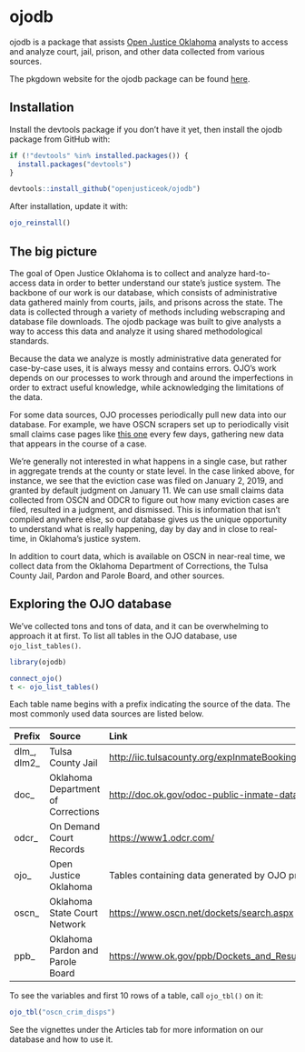 
<!-- README.md is generated from README.Rmd. Please edit that file -->

# ojodb

ojodb is a package that assists [Open Justice
Oklahoma](https://openjustice.okpolicy.org/) analysts to access and
analyze court, jail, prison, and other data collected from various
sources.

The pkgdown website for the ojodb package can be found
[here](https://openjusticeok.github.io/ojodb/).

## Installation

Install the devtools package if you don’t have it yet, then install the
ojodb package from GitHub with:

``` r
if (!"devtools" %in% installed.packages()) {
  install.packages("devtools")
}

devtools::install_github("openjusticeok/ojodb")
```

After installation, update it with:

``` r
ojo_reinstall()
```

## The big picture

The goal of Open Justice Oklahoma is to collect and analyze
hard-to-access data in order to better understand our state’s justice
system. The backbone of our work is our database, which consists of
administrative data gathered mainly from courts, jails, and prisons
across the state. The data is collected through a variety of methods
including webscraping and database file downloads. The ojodb package was
built to give analysts a way to access this data and analyze it using
shared methodological standards.

Because the data we analyze is mostly administrative data generated for
case-by-case uses, it is always messy and contains errors. OJO’s work
depends on our processes to work through and around the imperfections in
order to extract useful knowledge, while acknowledging the limitations
of the data.

For some data sources, OJO processes periodically pull new data into our
database. For example, we have OSCN scrapers set up to periodically
visit small claims case pages like [this
one](https://www.oscn.net/dockets/GetCaseInformation.aspx?db=tulsa&number=SC-2019-10)
every few days, gathering new data that appears in the course of a case.

We’re generally not interested in what happens in a single case, but
rather in aggregate trends at the county or state level. In the case
linked above, for instance, we see that the eviction case was filed on
January 2, 2019, and granted by default judgment on January 11. We can
use small claims data collected from OSCN and ODCR to figure out how
many eviction cases are filed, resulted in a judgment, and dismissed.
This is information that isn’t compiled anywhere else, so our database
gives us the unique opportunity to understand what is really happening,
day by day and in close to real-time, in Oklahoma’s justice system.

In addition to court data, which is available on OSCN in near-real time,
we collect data from the Oklahoma Department of Corrections, the Tulsa
County Jail, Pardon and Parole Board, and other sources.

## Exploring the OJO database

We’ve collected tons and tons of data, and it can be overwhelming to
approach it at first. To list all tables in the OJO database, use
`ojo_list_tables()`.

``` r
library(ojodb)

connect_ojo()
t <- ojo_list_tables()
```

Each table name begins with a prefix indicating the source of the data.
The most commonly used data sources are listed below.

| Prefix        | Source                             | Link                                                    |
| :------------ | :--------------------------------- | :------------------------------------------------------ |
| dlm\_, dlm2\_ | Tulsa County Jail                  | <http://iic.tulsacounty.org/expInmateBookings/Reindex>  |
| doc\_         | Oklahoma Department of Corrections | <http://doc.ok.gov/odoc-public-inmate-data>             |
| odcr\_        | On Demand Court Records            | <https://www1.odcr.com/>                                |
| ojo\_         | Open Justice Oklahoma              | Tables containing data generated by OJO processes       |
| oscn\_        | Oklahoma State Court Network       | <https://www.oscn.net/dockets/search.aspx>              |
| ppb\_         | Oklahoma Pardon and Parole Board   | <https://www.ok.gov/ppb/Dockets_and_Results/index.html> |

To see the variables and first 10 rows of a table, call `ojo_tbl()` on
it:

``` r
ojo_tbl("oscn_crim_disps")
```

See the vignettes under the Articles tab for more information on our
database and how to use it.
